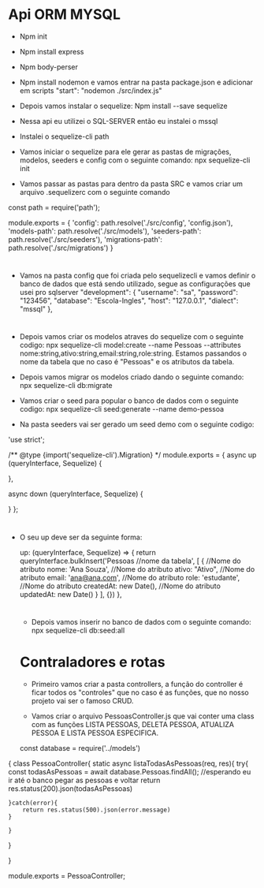 # Api ORM MYSQL 

* Npm init

* Npm install express

* Npm body-perser

* Npm install nodemon e vamos entrar na pasta package.json e adicionar em scripts "start": "nodemon ./src/index.js"

* Depois vamos instalar o sequelize: Npm install --save sequelize

* Nessa api eu utilizei o SQL-SERVER então eu instalei o mssql

* Instalei o sequelize-cli path 

* Vamos iniciar o sequelize para ele gerar as pastas de migrações, modelos, seeders e config com o seguinte comando: npx sequelize-cli init

* Vamos passar as pastas para dentro da pasta SRC e vamos criar um arquivo .sequelizerc com o seguinte comando 

const path = require('path');

module.exports = {
  'config': path.resolve('./src/config', 'config.json'),
  'models-path': path.resolve('./src/models'),
  'seeders-path': path.resolve('./src/seeders'),
  'migrations-path': path.resolve('./src/migrations')
}
#

* Vamos na pasta config que foi criada pelo sequelizecli e vamos definir o banco de dados que está sendo utilizado, segue as configurações que usei pro sqlserver
  "development": {
    "username": "sa",
    "password": "123456",
    "database": "Escola-Ingles",
    "host": "127.0.0.1",
    "dialect": "mssql"
  },
 #
 * Depois vamos criar os modelos atraves do sequelize com o seguinte codigo: npx sequelize-cli model:create --name Pessoas --attributes nome:string,ativo:string,email:string,role:string. Estamos passandos o nome da tabela que no caso é "Pessoas" e os atributos da tabela.

 * Depois vamos migrar os modelos criado dando o seguinte comando: npx sequelize-cli db:migrate

 * Vamos criar o seed para popular o banco de dados com o seguinte codigo: npx sequelize-cli seed:generate --name demo-pessoa

 * Na pasta seeders vai ser gerado um seed demo com o seguinte codigo:



 'use strict';

/** @type {import('sequelize-cli').Migration} */
module.exports = {
  async up (queryInterface, Sequelize) {
	
  },

  async down (queryInterface, Sequelize) {

  }
};

#
* O seu up deve ser da seguinte forma:

  up: (queryInterface, Sequelize) => {
		return queryInterface.bulkInsert('Pessoas //nome da tabela', [
			{
		//Nome do atributo		        nome: 'Ana Souza',
		//Nome do atributo				ativo: "Ativo",
	    //Nome do atributo				email: 'ana@ana.com',
		//Nome do atributo				role: 'estudante',
		//Nome do atributo				createdAt: new Date(),
		//Nome do atributo				updatedAt: new Date()
			}
	], {})
  },

  #

  * Depois vamos inserir no banco de dados com o seguinte comando: npx sequelize-cli db:seed:all


  # Contraladores e rotas
  
  * Primeiro vamos criar a pasta controllers, a função do controller é ficar todos os "controles" que no caso é as funções, que no nosso projeto vai ser o famoso CRUD.

  * Vamos criar o arquivo PessoasController.js que vai conter uma class com as funções LISTA PESSOAS, DELETA PESSOA, ATUALIZA PESSOA E LISTA PESSOA ESPECIFICA.

  const database = require('../models')

{
class PessoaController{
   static async listaTodasAsPessoas(req, res){
    try{
        const todasAsPessoas = await database.Pessoas.findAll(); //esperando eu ir até o banco pegar as pessoas e voltar
        return res.status(200).json(todasAsPessoas)

    }catch(error){
        return res.status(500).json(error.message)
    }

    }
}

}

module.exports = PessoaController;

#
